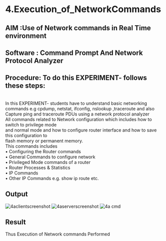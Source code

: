 # 4.Execution_of_NetworkCommands
## AIM :Use of Network commands in Real Time environment
## Software : Command Prompt And Network Protocol Analyzer
## Procedure: To do this EXPERIMENT- follows these steps:
<BR>
In this EXPERIMENT- students have to understand basic networking commands e.g cpdump, netstat, ifconfig, nslookup ,traceroute and also Capture ping and traceroute PDUs using a network protocol analyzer 
<BR>
All commands related to Network configuration which includes how to switch to privilege mode
<BR>
and normal mode and how to configure router interface and how to save this configuration to
<BR>
flash memory or permanent memory.
<BR>
This commands includes
<BR>
• Configuring the Router commands
<BR>
• General Commands to configure network
<BR>
• Privileged Mode commands of a router 
<BR>
• Router Processes & Statistics
<BR>
• IP Commands
<BR>
• Other IP Commands e.g. show ip route etc.
<BR>

## Output
![4aclientscreenshot](https://github.com/user-attachments/assets/c6e57c3a-5830-4679-b0ee-367408f5f2f7)
![4aserverscreenshot](https://github.com/user-attachments/assets/f1ca1e8b-6b24-4410-991e-ea071b48930d)
![4a cmd](https://github.com/user-attachments/assets/3f266a0a-a17b-4372-a8e1-e4483fc790e9)

## Result
Thus Execution of Network commands Performed 
